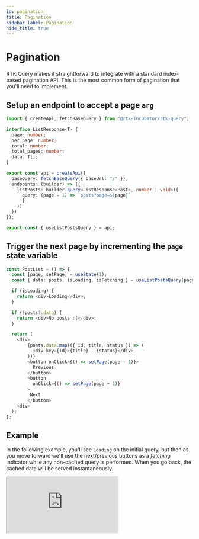 ```yaml
---
id: pagination
title: Pagination
sidebar_label: Pagination
hide_title: true
---
```


# Pagination

RTK Query makes it straightforward to integrate with a standard index-based pagination API. This is the most common form of pagination that you'll need to implement.

## Setup an endpoint to accept a page `arg`

```ts title="src/app/services/posts.ts"
import { createApi, fetchBaseQuery } from "@rtk-incubator/rtk-query";

interface ListResponse<T> {
  page: number;
  per_page: number;
  total: number;
  total_pages: number;
  data: T[];
}

export const api = createApi({
  baseQuery: fetchBaseQuery({ baseUrl: "/" }),
  endpoints: (builder) => ({
    listPosts: builder.query<ListResponse<Post>, number | void>({
      query: (page = 1) => `posts?page=${page}`
      }
    })
  })
});

export const { useListPostsQuery } = api;
```

## Trigger the next page by incrementing the `page` state variable

```ts title="src/features/posts/PostsManager.tsx"
const PostList = () => {
  const [page, setPage] = useState(1);
  const { data: posts, isLoading, isFetching } = useListPostsQuery(page);

  if (isLoading) {
    return <div>Loading</div>;
  }

  if (!posts?.data) {
    return <div>No posts :(</div>;
  }

  return (
    <div>
        {posts.data.map(({ id, title, status }) => (
          <div key={id}>{title} - {status}</div>
        ))}
        <button onClick={() => setPage(page - 1)}>
          Previous
        </button>
        <button
          onClick={() => setPage(page + 1)}
        >
         Next
        </button>
    <div>
  );
};
```

## Example

In the following example, you'll see `Loading` on the initial query, but then as you move forward we'll use the next/previous buttons as a _fetching_ indicator while any non-cached query is performed. When you go back, the cached data will be served instantaneously.

<iframe
  src="https://codesandbox.io/embed/concepts-pagination-6tjz1?fontsize=12&hidenavigation=1&theme=dark"
  style={{ width: '100%', height: '600px', border: 0, borderRadius: '4px', overflow: 'hidden' }}
  title="rtk-query-react-hooks-example"
  allow="geolocation; microphone; camera; midi; vr; accelerometer; gyroscope; payment; ambient-light-sensor; encrypted-media; usb"
  sandbox="allow-modals allow-forms allow-popups allow-scripts allow-same-origin"
></iframe>
